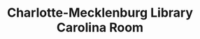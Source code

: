 ---
layout: repo
title: "Charlotte-Mecklenburg Library Carolina Room"
id: 5379
permalink: repos/5379/
---